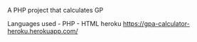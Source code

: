 A PHP project that calculates GP

Languages used
       - PHP
       - HTML
 heroku https://gpa-calculator-heroku.herokuapp.com/      
